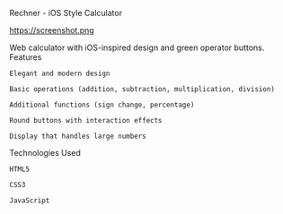 Rechner - iOS Style Calculator

https://screenshot.png

Web calculator with iOS-inspired design and green operator buttons.
Features

    Elegant and modern design

    Basic operations (addition, subtraction, multiplication, division)

    Additional functions (sign change, percentage)

    Round buttons with interaction effects

    Display that handles large numbers

Technologies Used

    HTML5

    CSS3

    JavaScript

